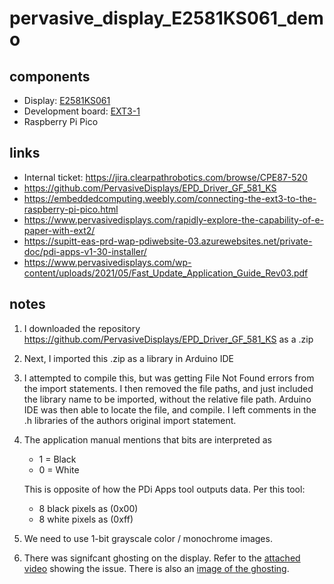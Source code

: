 # pervasive_display_E2581KS061_demo

## components

- Display: [E2581KS061](https://www.pervasivedisplays.com/product/5-81-e-ink-displays/#ptab-3)
- Development board: [EXT3-1](https://www.pervasivedisplays.com/product/epd-extension-kit-gen-3-ext3/)
- Raspberry Pi Pico

## links

- Internal ticket: https://jira.clearpathrobotics.com/browse/CPE87-520
- https://github.com/PervasiveDisplays/EPD_Driver_GF_581_KS
- https://embeddedcomputing.weebly.com/connecting-the-ext3-to-the-raspberry-pi-pico.html
- https://www.pervasivedisplays.com/rapidly-explore-the-capability-of-e-paper-with-ext2/
- https://supitt-eas-prd-wap-pdiwebsite-03.azurewebsites.net/private-doc/pdi-apps-v1-30-installer/
- https://www.pervasivedisplays.com/wp-content/uploads/2021/05/Fast_Update_Application_Guide_Rev03.pdf

## notes

1.  I downloaded the repository <https://github.com/PervasiveDisplays/EPD_Driver_GF_581_KS> as a .zip
2.  Next, I imported this .zip as a library in Arduino IDE
3.  I attempted to compile this, but was getting File Not Found errors from the import statements. 
    I then removed the file paths, and just included the library name to be imported, without the relative file path.
    Arduino IDE was then able to locate the file, and compile.
    I left comments in the .h libraries of the authors original import statement.
4.  The application manual mentions that bits are interpreted as
    - 1 = Black
    - 0 = White
    
    This is opposite of how the PDi Apps tool outputs data.
    Per this tool:
    - 8 black pixels as (0x00)
    - 8 white pixels as (0xff)
5.  We need to use  1-bit grayscale color / monochrome images.
6.  There was signifcant ghosting on the display.
    Refer to the [attached video](./clearpath_logo/pervasive_displays_ghosting.mp4) showing the issue.
    There is also an [image of the ghosting](./clearpath_logo/pervasive_displays_ghosting.jpg).
